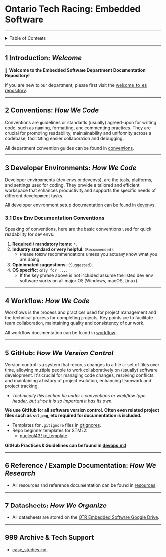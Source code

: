 # Ontario Tech Racing: Embedded Software

---

<details markdown="1">
  <summary>Table of Contents</summary>

- [1 Introduction: _Welcome_](#1-introduction-welcome)
- [2 Conventions: _How We Code_](#2-conventions-how-we-code)
- [3 Developer Environments: _How We
  Code_](#3-developer-environments-how-we-code)
    - [3.1 Dev Env Documentation Conventions](#31-dev-env-documentation-conventions)
- [4 Workflow: _How We Code_](#4-workflow-how-we-code)
- [5 GitHub: _How We Version Control_](#5-github-how-we-version-control)
- [6 Reference / Example Documentation: _How We
  Research_](#6-reference--example-documentation-how-we-research)
- [7 Datasheets: _How We Organize_](#7-datasheets-how-we-organize)
- [999 Archive & Tech Support](#999-archive--tech-support)

</details>

---

## 1 Introduction: _Welcome_

👋 **Welcome to the Embedded Software Department Documentation Repository!**

If you are new to our department, please first visit
the [welcome_to_es repository](https://github.com/OntarioTechRacing/welcome_to_es).

---

## 2 Conventions: _How We Code_

Conventions are guidelines or standards (usually) agreed-upon for writing code,
such as naming, formatting, and commenting practices. They are crucial for
promoting readability, maintainability and uniformity across a codebase,
facilitating easier collaboration and debugging.

All department convention guides can be found in [conventions](conventions).

---

## 3 Developer Environments: _How We Code_

Developer environments (dev envs or devenvs), are the tools, platforms, and
settings used for coding. They provide a tailored and efficient workspace that
enhances productivity and supports the specific needs of different development
tasks.

All developer environment setup documentation can be found
in [devenvs](devenvs).

### 3.1 Dev Env Documentation Conventions

Speaking of conventions, here are the basic conventions used for quick
readability for dev envs.

1. **Required / mandatory items**: `*`.
2. **Industry standard or very helpful**: `(Recommended)`.
    - Please follow recommendations unless you actually know what you are doing.
3. **Opinionated suggestions**: `(Suggested)`.
4. **OS specific**: `only for ...`.
    - If the key phrase above is not included assume the listed dev env software
      works on all major OS (Windows, macOS, Linux).

---

## 4 Workflow: _How We Code_

Workflows is the process and practices used for project management and the
technical process for completing projects. Key points are to facilitate team
collaboration, maintaining quality and consistency of our work.

All workflow documentation can be found in [workflow](workflow).

---

## 5 GitHub: _How We Version Control_

Version control is a system that records changes to a file or set of files over
time, allowing multiple people to work collaboratively on (usually) software
development. It's crucial for managing code changes, resolving conflicts, and
maintaining a history of project evolution, enhancing teamwork and project
tracking.

- _Technically this section be under a conventions or workflow type header, but
  since it is so important it has its own._

**We use GitHub for all software version control. Often even related project
files such as `stl`, `png`, etc required for documentation is included.**

- Templates for `.gitignore` files in [gitignores](gitignores).
- Repo beginner templates for STM32:
    - [nucleol432kc_template](https://github.com/OntarioTechRacing/nucleol432kc_template).

**GitHub Practices & Guidelines can be found
in [devops.md](conventions/git_github_devops.md)**

---

## 6 Reference / Example Documentation: _How We Research_

- All resources and reference documentation can be found
  in [resources](resources).

---

## 7 Datasheets: _How We Organize_

- All datasheets are stored on
  the [OTR Embedded Software Google Drive](https://drive.google.com/drive/folders/0AHPA2ZoOBCtSUk9PVA).

---

## 999 Archive & Tech Support

- [case_studies.md](resources/case_studies.md).
